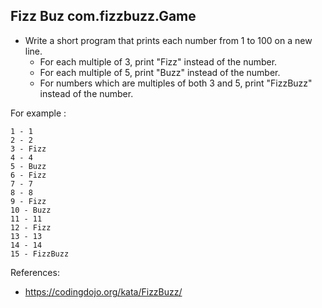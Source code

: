 ## Fizz Buz com.fizzbuzz.Game

- Write a short program that prints each number from 1 to 100 on a new line. 
    - For each multiple of 3, print "Fizz" instead of the number. 
    - For each multiple of 5, print "Buzz" instead of the number. 
    - For numbers which are multiples of both 3 and 5, print "FizzBuzz" instead of the number.

For example :
```
1 - 1
2 - 2
3 - Fizz
4 - 4
5 - Buzz
6 - Fizz
7 - 7
8 - 8
9 - Fizz
10 - Buzz
11 - 11
12 - Fizz
13 - 13
14 - 14
15 - FizzBuzz
```

References:
- https://codingdojo.org/kata/FizzBuzz/